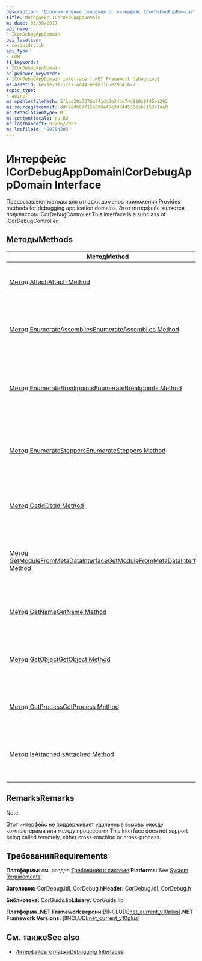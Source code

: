 ```yaml
---
description: 'Дополнительные сведения о: интерфейс ICorDebugAppDomain'
title: Интерфейс ICorDebugAppDomain
ms.date: 03/30/2017
api_name:
- ICorDebugAppDomain
api_location:
- corguids.lib
api_type:
- COM
f1_keywords:
- ICorDebugAppDomain
helpviewer_keywords:
- ICorDebugAppDomain interface [.NET Framework debugging]
ms.assetid: be7ae711-1217-4a44-be40-166e29641b77
topic_type:
- apiref
ms.openlocfilehash: 5f1ac20a7376a741da2e34de74c810c0f45e8293
ms.sourcegitcommit: ddf7edb67715a5b9a45e3dd44536dabc153c1de0
ms.translationtype: MT
ms.contentlocale: ru-RU
ms.lasthandoff: 02/06/2021
ms.locfileid: "99754203"
---
```

# <a name="icordebugappdomain-interface"></a><span data-ttu-id="9fcb7-103">Интерфейс ICorDebugAppDomain</span><span class="sxs-lookup"><span data-stu-id="9fcb7-103">ICorDebugAppDomain Interface</span></span>

<span data-ttu-id="9fcb7-104">Предоставляет методы для отладки доменов приложения.</span><span class="sxs-lookup"><span data-stu-id="9fcb7-104">Provides methods for debugging application domains.</span></span> <span data-ttu-id="9fcb7-105">Этот интерфейс является подклассом ICorDebugController.</span><span class="sxs-lookup"><span data-stu-id="9fcb7-105">This interface is a subclass of ICorDebugController.</span></span>  
  
## <a name="methods"></a><span data-ttu-id="9fcb7-106">Методы</span><span class="sxs-lookup"><span data-stu-id="9fcb7-106">Methods</span></span>  
  
|<span data-ttu-id="9fcb7-107">Метод</span><span class="sxs-lookup"><span data-stu-id="9fcb7-107">Method</span></span>|<span data-ttu-id="9fcb7-108">Описание</span><span class="sxs-lookup"><span data-stu-id="9fcb7-108">Description</span></span>|  
|------------|-----------------|  
|[<span data-ttu-id="9fcb7-109">Метод Attach</span><span class="sxs-lookup"><span data-stu-id="9fcb7-109">Attach Method</span></span>](icordebugappdomain-attach-method.md)|<span data-ttu-id="9fcb7-110">Присоединяет отладчик к домену приложения.</span><span class="sxs-lookup"><span data-stu-id="9fcb7-110">Attaches the debugger to the application domain.</span></span>|  
|[<span data-ttu-id="9fcb7-111">Метод EnumerateAssemblies</span><span class="sxs-lookup"><span data-stu-id="9fcb7-111">EnumerateAssemblies Method</span></span>](icordebugappdomain-enumerateassemblies-method.md)|<span data-ttu-id="9fcb7-112">Возвращает перечислитель для сборок в домене приложения.</span><span class="sxs-lookup"><span data-stu-id="9fcb7-112">Gets an enumerator for the assemblies in the application domain.</span></span>|  
|[<span data-ttu-id="9fcb7-113">Метод EnumerateBreakpoints</span><span class="sxs-lookup"><span data-stu-id="9fcb7-113">EnumerateBreakpoints Method</span></span>](icordebugappdomain-enumeratebreakpoints-method.md)|<span data-ttu-id="9fcb7-114">Возвращает перечислитель для всех активных точек останова в домене приложения.</span><span class="sxs-lookup"><span data-stu-id="9fcb7-114">Gets an enumerator for all active breakpoints in the application domain.</span></span>|  
|[<span data-ttu-id="9fcb7-115">Метод EnumerateSteppers</span><span class="sxs-lookup"><span data-stu-id="9fcb7-115">EnumerateSteppers Method</span></span>](icordebugappdomain-enumeratesteppers-method.md)|<span data-ttu-id="9fcb7-116">Возвращает перечислитель для всех активных шагов в домене приложения.</span><span class="sxs-lookup"><span data-stu-id="9fcb7-116">Gets an enumerator for all active steppers in the application domain.</span></span>|  
|[<span data-ttu-id="9fcb7-117">Метод GetId</span><span class="sxs-lookup"><span data-stu-id="9fcb7-117">GetId Method</span></span>](icordebugappdomain-getid-method.md)|<span data-ttu-id="9fcb7-118">Возвращает уникальный идентификатор домена приложения.</span><span class="sxs-lookup"><span data-stu-id="9fcb7-118">Gets the unique ID of the application domain.</span></span>|  
|[<span data-ttu-id="9fcb7-119">Метод GetModuleFromMetaDataInterface</span><span class="sxs-lookup"><span data-stu-id="9fcb7-119">GetModuleFromMetaDataInterface Method</span></span>](icordebugappdomain-getmodulefrommetadatainterface-method.md)|<span data-ttu-id="9fcb7-120">Возвращает объект ICorDebugModule с заданным интерфейсом метаданных.</span><span class="sxs-lookup"><span data-stu-id="9fcb7-120">Gets the ICorDebugModule object with the given metadata interface.</span></span>|  
|[<span data-ttu-id="9fcb7-121">Метод GetName</span><span class="sxs-lookup"><span data-stu-id="9fcb7-121">GetName Method</span></span>](icordebugappdomain-getname-method.md)|<span data-ttu-id="9fcb7-122">Возвращает имя домена приложения.</span><span class="sxs-lookup"><span data-stu-id="9fcb7-122">Gets the name of the application domain.</span></span>|  
|[<span data-ttu-id="9fcb7-123">Метод GetObject</span><span class="sxs-lookup"><span data-stu-id="9fcb7-123">GetObject Method</span></span>](icordebugappdomain-getobject-method.md)|<span data-ttu-id="9fcb7-124">Возвращает указатель интерфейса на домен приложения среды CLR.</span><span class="sxs-lookup"><span data-stu-id="9fcb7-124">Gets an interface pointer to the common language runtime (CLR) application domain.</span></span>|  
|[<span data-ttu-id="9fcb7-125">Метод GetProcess</span><span class="sxs-lookup"><span data-stu-id="9fcb7-125">GetProcess Method</span></span>](icordebugappdomain-getprocess-method.md)|<span data-ttu-id="9fcb7-126">Возвращает процесс, содержащий домен приложения.</span><span class="sxs-lookup"><span data-stu-id="9fcb7-126">Gets the process containing the application domain.</span></span>|  
|[<span data-ttu-id="9fcb7-127">Метод IsAttached</span><span class="sxs-lookup"><span data-stu-id="9fcb7-127">IsAttached Method</span></span>](icordebugappdomain-isattached-method.md)|<span data-ttu-id="9fcb7-128">Определяет, присоединен ли отладчик к домену приложения.</span><span class="sxs-lookup"><span data-stu-id="9fcb7-128">Determines whether the debugger is attached to the application domain.</span></span>|  
  
## <a name="remarks"></a><span data-ttu-id="9fcb7-129">Remarks</span><span class="sxs-lookup"><span data-stu-id="9fcb7-129">Remarks</span></span>  
  
> [!NOTE]
> <span data-ttu-id="9fcb7-130">Этот интерфейс не поддерживает удаленные вызовы между компьютерами или между процессами.</span><span class="sxs-lookup"><span data-stu-id="9fcb7-130">This interface does not support being called remotely, either cross-machine or cross-process.</span></span>  
  
## <a name="requirements"></a><span data-ttu-id="9fcb7-131">Требования</span><span class="sxs-lookup"><span data-stu-id="9fcb7-131">Requirements</span></span>  

 <span data-ttu-id="9fcb7-132">**Платформы:** см. раздел [Требования к системе](../../get-started/system-requirements.md).</span><span class="sxs-lookup"><span data-stu-id="9fcb7-132">**Platforms:** See [System Requirements](../../get-started/system-requirements.md).</span></span>  
  
 <span data-ttu-id="9fcb7-133">**Заголовок:** CorDebug.idl, CorDebug.h</span><span class="sxs-lookup"><span data-stu-id="9fcb7-133">**Header:** CorDebug.idl, CorDebug.h</span></span>  
  
 <span data-ttu-id="9fcb7-134">**Библиотека:** CorGuids.lib</span><span class="sxs-lookup"><span data-stu-id="9fcb7-134">**Library:** CorGuids.lib</span></span>  
  
 <span data-ttu-id="9fcb7-135">**Платформа .NET Framework версии:**[!INCLUDE[net_current_v10plus](../../../../includes/net-current-v10plus-md.md)]</span><span class="sxs-lookup"><span data-stu-id="9fcb7-135">**.NET Framework Versions:** [!INCLUDE[net_current_v10plus](../../../../includes/net-current-v10plus-md.md)]</span></span>  
  
## <a name="see-also"></a><span data-ttu-id="9fcb7-136">См. также</span><span class="sxs-lookup"><span data-stu-id="9fcb7-136">See also</span></span>

- [<span data-ttu-id="9fcb7-137">Интерфейсы отладки</span><span class="sxs-lookup"><span data-stu-id="9fcb7-137">Debugging Interfaces</span></span>](debugging-interfaces.md)
